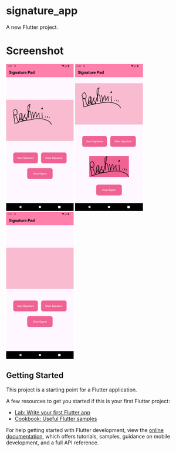 # signature_app

A new Flutter project.

# Screenshot
<img src="https://github.com/rashmi2201/signature_app/blob/main/output/Screenshot_1723379413.png" height="400">
<img src="https://github.com/rashmi2201/signature_app/blob/main/output/Screenshot_1723379420.png" height="400">
<img src="https://github.com/rashmi2201/signature_app/blob/main/output/Screenshot_1723379425.png" height="400">

## Getting Started

This project is a starting point for a Flutter application.

A few resources to get you started if this is your first Flutter project:

- [Lab: Write your first Flutter app](https://docs.flutter.dev/get-started/codelab)
- [Cookbook: Useful Flutter samples](https://docs.flutter.dev/cookbook)

For help getting started with Flutter development, view the
[online documentation](https://docs.flutter.dev/), which offers tutorials,
samples, guidance on mobile development, and a full API reference.
